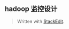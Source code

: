 ## hadoop 监控设计




> Written with [StackEdit](https://stackedit.io/).
<!--stackedit_data:
eyJoaXN0b3J5IjpbOTg4MjEzOTY0XX0=
-->